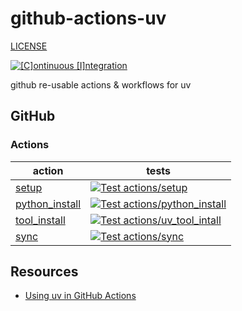 # github-actions-uv

[LICENSE](./LICENSE.md)

[![[C]ontinuous [I]ntegration](https://github.com/percebus/github-actions-uv/actions/workflows/always.yml/badge.svg)](https://github.com/percebus/github-actions-uv/actions/workflows/always.yml)

github re-usable actions &amp; workflows for uv

## GitHub

### Actions

| action                                             | tests                                                                                                                                                                                                                                          |
| -------------------------------------------------- | ---------------------------------------------------------------------------------------------------------------------------------------------------------------------------------------------------------------------------------------------- |
| [setup](./.github/actions/setup)                   | [![Test actions/setup](https://github.com/percebus/github-actions-uv/actions/workflows/test_actions__setup.yml/badge.svg)](https://github.com/percebus/github-actions-uv/actions/workflows/test_actions__setup.yml)                            |
| [python_install](./.github/actions/python_install) | [![Test actions/python_install](https://github.com/percebus/github-actions-uv/actions/workflows/test_actions__python_install.yml/badge.svg)](https://github.com/percebus/github-actions-uv/actions/workflows/test_actions__python_install.yml) |
| [tool_install](./.github/actions/tool_install)     | [![Test actions/uv_tool_intall](https://github.com/percebus/github-actions-uv/actions/workflows/test_actions__tool_install.yml/badge.svg)](https://github.com/percebus/github-actions-uv/actions/workflows/test_actions__tool_install.yml)     |
| [sync](./.github/actions/sync)                     | [![Test actions/sync](https://github.com/percebus/github-actions-uv/actions/workflows/test_actions__sync.yml/badge.svg)](https://github.com/percebus/github-actions-uv/actions/workflows/test_actions__sync.yml)                               |

## Resources

- [Using uv in GitHub Actions](https://docs.astral.sh/uv/guides/integration/github/#setting-up-python)

